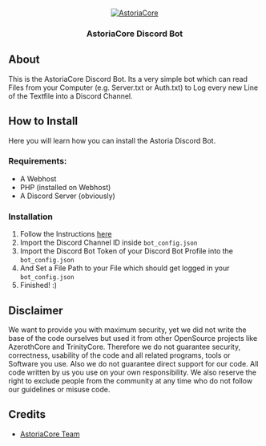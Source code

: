 <br />
<p align="center">
  <a href="http://playastoria.cc/">
    <img src="https://i.ibb.co/rbsX12q/Unbenannt-1222.png" alt="AstoriaCore">
  </a>

  <h3 align="center">AstoriaCore Discord Bot</h3>

## About

This is the AstoriaCore Discord Bot. Its a very simple bot which can read Files from your Computer (e.g. Server.txt
or Auth.txt) to Log every new Line of the Textfile into a Discord Channel.

## How to Install

Here you will learn how you can install the Astoria Discord Bot.

### Requirements:

* A Webhost
* PHP (installed on Webhost)
* A Discord Server (obviously)

### Installation

1. Follow the Instructions [here](https://discordpy.readthedocs.io/en/latest/discord.html)
2. Import the Discord Channel ID inside `bot_config.json`
3. Import the Discord Bot Token of your Discord Bot Profile into the `bot_config.json`
4. And Set a File Path to your File which should get logged in your `bot_config.json`
5. Finished! :)

## Disclaimer

We want to provide you with maximum security, yet we did not write the base of the code ourselves but used it from other OpenSource projects like AzerothCore 
and TrinityCore. Therefore we do not guarantee security, correctness, usability of the code and all related programs, tools or Software you use. Also we do not 
guarantee direct support for our code. All code written by us you use on your own responsibility. We also reserve the right to exclude people from the community 
at any time who do not follow our guidelines or misuse code.

## Credits

* [AstoriaCore Team](https://discord.gg/wvDYdqX)
